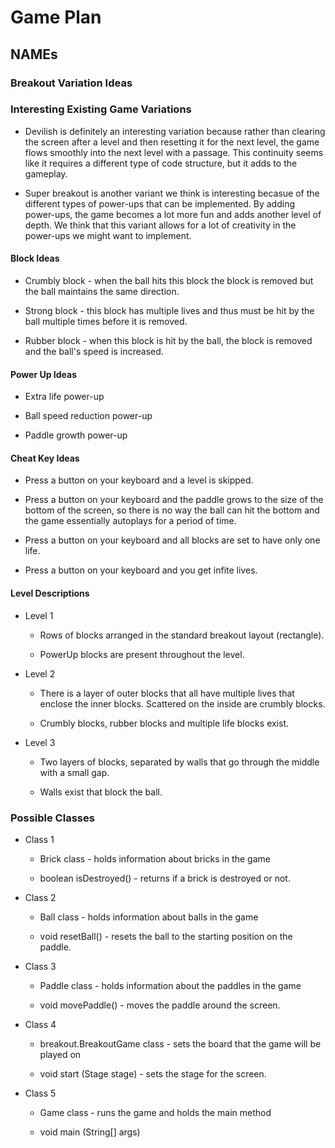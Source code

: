 # Game Plan
## NAMEs


### Breakout Variation Ideas

### Interesting Existing Game Variations

 * Devilish is definitely an interesting variation because rather than clearing the screen after a level and then resetting it for the next level,
 the game flows smoothly into the next level with a passage. This continuity seems like it requires a different type of code structure, but it adds
 to the gameplay. 

 * Super breakout is another variant we think is interesting becasue of the different types of power-ups that can be implemented. By adding power-ups, the game becomes a lot more fun and adds another level of depth. We think that this variant allows for a lot of creativity in the power-ups we might want to implement. 


#### Block Ideas

 * Crumbly block - when the ball hits this block the block is removed but the ball maintains the same direction.

 * Strong block - this block has multiple lives and thus must be hit by the ball multiple times before it is removed. 

 * Rubber block - when this block is hit by the ball, the block is removed and the ball's speed is increased. 


#### Power Up Ideas

 * Extra life power-up

 * Ball speed reduction power-up

 * Paddle growth power-up


#### Cheat Key Ideas

 * Press a button on your keyboard and a level is skipped. 

 * Press a button on your keyboard and the paddle grows to the size of the bottom of the screen, so there is no way the ball can hit the bottom and the game essentially autoplays for a period of time. 

 * Press a button on your keyboard and all blocks are set to have only one life. 

 * Press a button on your keyboard and you get infite lives. 


#### Level Descriptions

 * Level 1
   * Rows of blocks arranged in the standard breakout layout (rectangle).

   * PowerUp blocks are present throughout the level. 

 * Level 2
   * There is a layer of outer blocks that all have multiple lives that enclose the inner blocks. Scattered on the inside are crumbly blocks.

   * Crumbly blocks, rubber blocks and multiple life blocks exist. 

 * Level 3
   * Two layers of blocks, separated by walls that go through the middle with a small gap.

   *  Walls exist that block the ball.


### Possible Classes

 * Class 1
   * Brick class - holds information about bricks in the game

   * boolean isDestroyed() - returns if a brick is destroyed or not. 

 * Class 2
   * Ball class - holds information about balls in the game

   * void resetBall()  - resets the ball to the starting position on the paddle. 

 * Class 3
   * Paddle class - holds information about the paddles in the game

   * void movePaddle() - moves the paddle around the screen. 

 * Class 4
   * breakout.BreakoutGame class - sets the board that the game will be played on 

   * void start (Stage stage) - sets the stage for the screen. 

 * Class 5
   * Game class - runs the game and holds the main method

   * void main (String[] args)
